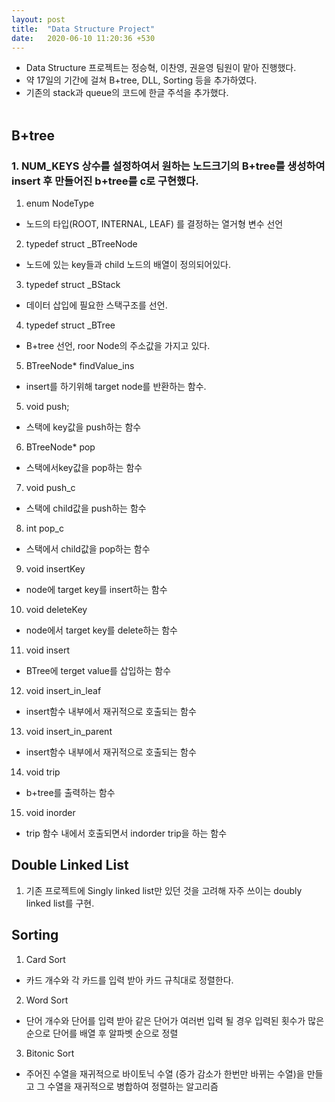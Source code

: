```yaml
---
layout: post
title:  "Data Structure Project"
date:   2020-06-10 11:20:36 +530
---
```


* Data Structure 프로젝트는 정승혁, 이찬영, 권윤영 팀원이 맡아 진행했다.
* 약 17일의 기간에 걸쳐 B+tree, DLL, Sorting 등을 추가하였다.
* 기존의 stack과 queue의 코드에 한글 주석을 추가했다.
<br><br>

## B+tree
### 1. NUM_KEYS 상수를 설정하여서 원하는 노드크기의 B+tree를 생성하여 insert 후 만들어진 b+tree를 c로 구현했다.

1. enum NodeType
-  노드의 타입(ROOT, INTERNAL, LEAF) 를 결정하는 열거형 변수 선언
2. typedef struct _BTreeNode
 - 노드에 있는 key들과 child 노드의 배열이 정의되어있다.
3. typedef struct _BStack
 - 데이터 삽입에 필요한 스택구조를 선언.
4. typedef struct _BTree
 - B+tree 선언, roor Node의 주소값을 가지고 있다.
5. BTreeNode* findValue_ins
 - insert를 하기위해 target node를 반환하는 함수.
5. void push;
 - 스택에 key값을 push하는 함수
6. BTreeNode* pop
 - 스택에서key값을 pop하는 함수
7. void push_c
 - 스택에 child값을 push하는 함수
8. int pop_c
 - 스택에서 child값을 pop하는 함수
9. void insertKey
 - node에 target key를 insert하는 함수 
10. void deleteKey
 - node에서 target key를 delete하는 함수
11. void insert
 - BTree에 terget value를 삽입하는 함수
12. void insert_in_leaf
 - insert함수 내부에서 재귀적으로 호출되는 함수
13. void insert_in_parent
 - insert함수 내부에서 재귀적으로 호출되는 함수
14. void trip
 - b+tree를 출력하는 함수
15. void inorder
 - trip 함수 내에서 호출되면서 indorder trip을 하는 함수






## Double Linked List
1. 기존 프로젝트에 Singly linked list만 있던 것을 고려해 자주 쓰이는 doubly linked list를 구현.

## Sorting
1. Card Sort
 * 카드 개수와 각 카드를 입력 받아 카드 규칙대로 정렬한다.
2. Word Sort
 * 단어 개수와 단어를 입력 받아 같은 단어가 여러번 입력 될 경우 입력된 횟수가 많은 순으로 단어를 배열 후 알파벳 순으로 정렬
3. Bitonic Sort
 * 주어진 수열을 재귀적으로 바이토닉 수열 (증가 감소가 한번만 바뀌는 수열)을 만들고 그 수열을 재귀적으로 병합하여 정렬하는 알고리즘
